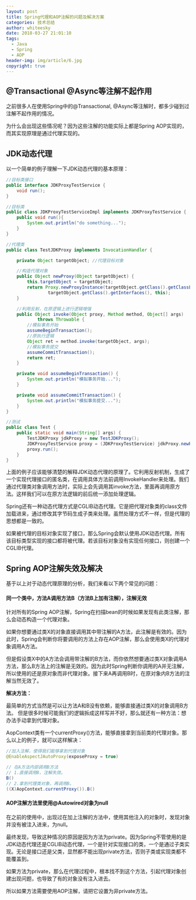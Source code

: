 ```yaml
---
layout: post
title: Spring代理和AOP注解的问题及解决方案
categories: 技术总结
author: whiteesky
date: 2018-03-27 21:01:10
tags:
  - Java
  - Spring
  - AOP
header-img: img/article/6.jpg
copyright: true
---
```

@Transactional @Async等注解不起作用
----------------------------

之前很多人在使用Spring中的@Transactional, @Async等注解时，都多少碰到过注解不起作用的情况。

为什么会出现这些情况呢？因为这些注解的功能实际上都是Spring AOP实现的，而其实现原理是通过代理实现的。

JDK动态代理
-------

以一个简单的例子理解一下JDK动态代理的基本原理：

```java
//目标类接口
public interface JDKProxyTestService {
    void run();
}

//目标类
public class JDKProxyTestServiceImpl implements JDKProxyTestService {
    public void run(){
        System.out.println("do something...");
    }
}

//代理类
public class TestJDKProxy implements InvocationHandler {

    private Object targetObject; //代理目标对象

    //构造代理对象
    public Object newProxy(Object targetObject) {
        this.targetObject = targetObject;
        return Proxy.newProxyInstance(targetObject.getClass().getClassLoader(),
                targetObject.getClass().getInterfaces(), this);
    }

    //利用反射，在原逻辑上进行逻辑增强
    public Object invoke(Object proxy, Method method, Object[] args)
            throws Throwable {
        //模拟事务开始
        assumeBeginTransaction();
        //原执行逻辑
        Object ret = method.invoke(targetObject, args);
        //模拟事务提交
        assumeCommitTransaction();
        return ret;
    }

    private void assumeBeginTransaction() {
        System.out.println("模拟事务开始...");
    }

    private void assumeCommitTransaction() {
        System.out.println("模拟事务提交...");
    }
}

//测试
public class Test {  
    public static void main(String[] args) {
        TestJDKProxy jdkProxy = new TestJDKProxy();
        JDKProxyTestService proxy = (JDKProxyTestService) jdkProxy.newProxy(new JDKProxyTestServiceImpl());
        proxy.run();
    }
}
```

上面的例子应该能够清楚的解释JDK动态代理的原理了。它利用反射机制，生成了一个实现代理接口的匿名类，在调用具体方法前调用InvokeHandler来处理。我们通过代理类对象调用方法时，实际上会先调用其invoke方法，里面再调用原方法。这样我们可以在原方法逻辑的前后统一添加处理逻辑。

Spring还有一种动态代理方式是CGLIB动态代理。它是把代理对象类的class文件加载进来，通过修改其字节码生成子类来处理。虽然处理方式不一样，但是代理的思想都是一致的。

如果被代理的目标对象实现了接口，那么Spring会默认使用JDK动态代理。所有该目标类型实现的接口都将被代理。若该目标对象没有实现任何接口，则创建一个CGLIB代理。



Spring AOP注解失效及解决
-----------------

基于以上对于动态代理原理的分析，我们来看以下两个常见的问题：

#### 同一个类中，方法A调用方法B（方法B上加有注解），注解无效

针对所有的Spring AOP注解，Spring在扫描bean的时候如果发现有此类注解，那么会动态构造一个代理对象。

如果你想要通过类X的对象直接调用其中带注解的A方法，此注解是有效的。因为此时，Spring会判断你将要调用的方法上存在AOP注解，那么会使用类X的代理对象调用A方法。

但是假设类X中的A方法会调用带注解的B方法，而你依然想要通过类X对象调用A方法，那么B方法上的注解是无效的。因为此时Spring判断你调用的A并无注解，所以使用的还是原对象而非代理对象。接下来A再调用B时，在原对象内B方法的注解当然无效了。

**解决方法：**

最简单的方式当然是可以让方法A和B没有依赖，能够直接通过类X的对象调用B方法。
但是很多时候可能我们的逻辑拆成这样写并不好，那么就还有一种方法：想办法手动拿到代理对象。

AopContext类有一个currentProxy()方法，能够直接拿到当前类的代理对象。那么以上的例子，就可以这样解决：

```java
//加入注解，使得我们能够拿到代理对象
@EnableAspectJAutoProxy(exposeProxy = true)

// 在A方法内部调用B方法
// 1.直接调用B，注解失效。
B()
// 2.拿到代理类对象，再调用B。
((X)AopContext.currentProxy()).B()
```


#### AOP注解方法里使用@Autowired对象为null

在之前的使用中，出现过在加上注解的方法中，使用其他注入的对象时，发现对象并没有被注入进来，为null。

最终发现，导致这种情况的原因是因为方法为private。因为Spring不管使用的是JDK动态代理还是CGLIB动态代理，一个是针对实现接口的类，一个是通过子类实现。无论是接口还是父类，显然都不能出现private方法，否则子类或实现类都不能覆盖到。

如果方法为private，那么在代理过程中，根本找不到这个方法，引起代理对象创建出现问题，也导致了有的对象没有注入进去。

所以如果方法需要使用AOP注解，请把它设置为非private方法。
